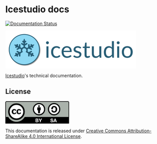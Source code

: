 # Icestudio docs

[![Documentation Status](https://readthedocs.org/projects/icestudio/badge/?version=latest)](http://icestudio.readthedocs.io/en/latest/)

<img src="./doc/images/icestudio-logo-label.png" align="center">

[Icestudio](https://github.com/FPGAwars/icestudio)'s technical documentation.

## License

<img src="./resources/images/by-sa.png" width="200" align = "center">

This documentation is released under [Creative Commons Attribution-ShareAlike 4.0 International License](http://creativecommons.org/licenses/by-sa/4.0/).
